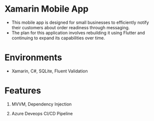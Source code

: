 # Xamarin Mobile App
- This mobile app is designed for small businesses to efficiently notify their customers about order readiness through messaging.
- The plan for this application involves rebuilding it using Flutter and continuing to expand its capabilities over time.

# Environments
- Xamarin, C#, SQLite, Fluent Validation

# Features
1. MVVM, Dependency Injection

2. Azure Deveops CI/CD Pipeline
